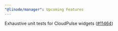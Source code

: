 ```yaml
---
"@linode/manager": Upcoming Features
---
```


Exhaustive unit tests for CloudPulse widgets ([#11464](https://github.com/linode/manager/pull/11464))
